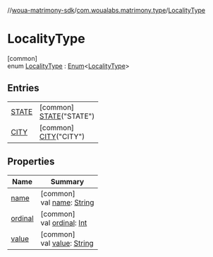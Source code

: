 //[woua-matrimony-sdk](../../../index.md)/[com.woualabs.matrimony.type](../index.md)/[LocalityType](index.md)

# LocalityType

[common]\
enum [LocalityType](index.md) : [Enum](https://kotlinlang.org/api/latest/jvm/stdlib/kotlin/-enum/index.html)<[LocalityType](index.md)>

## Entries

| | |
|---|---|
| [STATE](-s-t-a-t-e/index.md) | [common]<br>[STATE](-s-t-a-t-e/index.md)("STATE") |
| [CITY](-c-i-t-y/index.md) | [common]<br>[CITY](-c-i-t-y/index.md)("CITY") |

## Properties

| Name | Summary |
|---|---|
| [name](index.md#-1365701644%2FProperties%2F-2142679453) | [common]<br>val [name](index.md#-1365701644%2FProperties%2F-2142679453): [String](https://kotlinlang.org/api/latest/jvm/stdlib/kotlin/-string/index.html) |
| [ordinal](index.md#81848010%2FProperties%2F-2142679453) | [common]<br>val [ordinal](index.md#81848010%2FProperties%2F-2142679453): [Int](https://kotlinlang.org/api/latest/jvm/stdlib/kotlin/-int/index.html) |
| [value](value.md) | [common]<br>val [value](value.md): [String](https://kotlinlang.org/api/latest/jvm/stdlib/kotlin/-string/index.html) |
